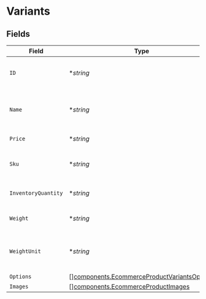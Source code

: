 # Variants


## Fields

| Field                                                                                                      | Type                                                                                                       | Required                                                                                                   | Description                                                                                                | Example                                                                                                    |
| ---------------------------------------------------------------------------------------------------------- | ---------------------------------------------------------------------------------------------------------- | ---------------------------------------------------------------------------------------------------------- | ---------------------------------------------------------------------------------------------------------- | ---------------------------------------------------------------------------------------------------------- |
| `ID`                                                                                                       | **string*                                                                                                  | :heavy_minus_sign:                                                                                         | A unique identifier for the variant of the product.                                                        | 1                                                                                                          |
| `Name`                                                                                                     | **string*                                                                                                  | :heavy_minus_sign:                                                                                         | The name for the variant, used for displaying to customers.                                                | Midnight 16inch MacBook Pro                                                                                |
| `Price`                                                                                                    | **string*                                                                                                  | :heavy_minus_sign:                                                                                         | The price of the variant.                                                                                  | 1999.99                                                                                                    |
| `Sku`                                                                                                      | **string*                                                                                                  | :heavy_minus_sign:                                                                                         | The stock keeping unit of the variant.                                                                     | MBP123-16GB-SILVER-13                                                                                      |
| `InventoryQuantity`                                                                                        | **string*                                                                                                  | :heavy_minus_sign:                                                                                         | The quantity of the variant in stock.                                                                      | 5                                                                                                          |
| `Weight`                                                                                                   | **string*                                                                                                  | :heavy_minus_sign:                                                                                         | The weight of the variant.                                                                                 | 1.25                                                                                                       |
| `WeightUnit`                                                                                               | **string*                                                                                                  | :heavy_minus_sign:                                                                                         | The unit of measurement for the weight of the variant.                                                     | lb                                                                                                         |
| `Options`                                                                                                  | [][components.EcommerceProductVariantsOptions](../../models/components/ecommerceproductvariantsoptions.md) | :heavy_minus_sign:                                                                                         | N/A                                                                                                        |                                                                                                            |
| `Images`                                                                                                   | [][components.EcommerceProductImages](../../models/components/ecommerceproductimages.md)                   | :heavy_minus_sign:                                                                                         | N/A                                                                                                        |                                                                                                            |